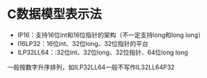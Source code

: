 # C数据模型表示法
* IP16：支持16位int和16位指针的架构（不一定支持long和long long）
* I16LP32：16位int、32位long、32位指针的平台
* ILP32LL64：:32位int、32位long、32位指针、64位long long

一般按数字升序排列，如ILP32LL64一般不写作IL32LL64P32

